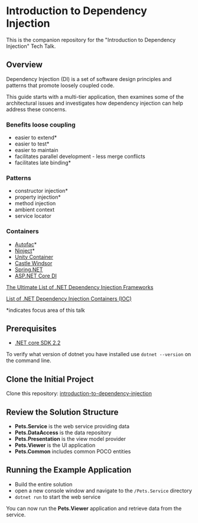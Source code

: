 # Introduction to Dependency Injection

This is the companion repository for the "Introduction to Dependency Injection" Tech Talk.

## Overview

Dependency Injection (DI) is a set of software design principles and patterns that promote loosely coupled code.

This guide starts with a multi-tier application, then examines some of the architectural issues and investigates how dependency injection can help address these concerns.

### Benefits loose coupling

* easier to extend*
* easier to test*
* easier to maintain
* facilitates parallel development - less merge conflicts
* facilitates late binding*

###	Patterns

* constructor injection*
* property injection*
* method injection
* ambient context
* service locator


### Containers

* [Autofac](https://autofac.org/)*
* [Ninject](http://www.ninject.org/)*
* [Unity Container](https://github.com/unitycontainer/unity)
* [Castle Windsor](https://github.com/castleproject/Windsor)
* [Spring.NET](http://www.springframework.net/doc-latest/reference/html/objects.html)
* [ASP.NET Core DI](https://docs.microsoft.com/en-us/aspnet/core/fundamentals/dependency-injection?view=aspnetcore-2.2)

[The Ultimate List of .NET Dependency Injection Frameworks](https://www.claudiobernasconi.ch/2019/01/24/the-ultimate-list-of-net-dependency-injection-frameworks/)

[List of .NET Dependency Injection Containers (IOC)](https://weblogs.asp.net/jhallal/list-of-net-dependency-injection-containers-ioc)


*indicates focus area of this talk

## Prerequisites

* [.NET core SDK 2.2](https://dotnet.microsoft.com/download/dotnet-core/2.2)

To verify what version of dotnet you have installed use `dotnet --version` on the command line.

## Clone the Initial Project

Clone this repository: [introduction-to-dependency-injection](https://github.com/handsome-b-wonderful/introduction-to-dependency-injection.git)

## Review the Solution Structure

* __Pets.Service__ is the web service providing data
* __Pets.DataAccess__ is the data repository
* __Pets.Presentation__ is the view model provider
* __Pets.Viewer__ is the UI application
* __Pets.Common__ includes common POCO entities

## Running the Example Application

* Build the entire solution
* open a new console window and navigate to the `/Pets.Service` directory
* `dotnet run` to start the web service

You can now run the __Pets.Viewer__ application and retrieve data from the service.
